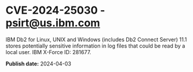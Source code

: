 # CVE-2024-25030 - psirt@us.ibm.com

IBM Db2 for Linux, UNIX and Windows (includes Db2 Connect Server) 11.1 stores potentially sensitive information in log files that could be read by a local user.  IBM X-Force ID:  281677.

**Publish date:** 2024-04-03
